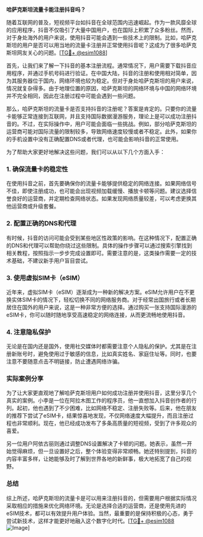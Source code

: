 **哈萨克斯坦流量卡能注册抖音吗？**

随着互联网的普及，短视频平台如抖音在全球范围内迅速崛起。作为一款风靡全球的应用程序，抖音不仅吸引了大量中国用户，也在国际上积累了众多粉丝。然而，对于身处海外的用户来说，使用抖音可能会遇到一些技术上的限制。比如，哈萨克斯坦的用户是否可以用当地的流量卡注册并正常使用抖音呢？这成为了很多哈萨克斯坦网友关心的问题。[[TG💪+ @esim1088](https://t.me/s/esim1088)]

首先，让我们来了解一下抖音的基本注册流程。通常情况下，用户需要下载抖音应用程序，并通过手机号码进行验证。在中国大陆，抖音的注册和使用相对简单，因为其服务器位于国内，网络环境也较为稳定。但对于身处哈萨克斯坦的用户来说，情况就复杂得多。由于地理位置的原因，哈萨克斯坦的网络环境与中国的网络环境并不完全相同，因此在注册过程中可能会遇到一些问题。

那么，哈萨克斯坦的流量卡是否支持抖音的注册呢？答案是肯定的。只要你的流量卡能够正常连接到互联网，并且支持国际数据漫游服务，理论上是可以成功注册抖音的。不过，在实际操作中，用户可能会面临一些挑战。例如，部分哈萨克斯坦的运营商可能对国际流量的限制较多，导致网络速度较慢或者不稳定。此外，如果你的手机设置中没有正确配置DNS或者代理，也可能会影响抖音的正常使用。

为了帮助大家更好地解决这些问题，我们可以从以下几个方面入手：

### 1. 确保流量卡的稳定性

在使用抖音之前，首先要确保你的流量卡能够提供稳定的网络连接。如果网络信号不佳，即使注册成功，也可能会出现视频加载缓慢、播放卡顿等问题。建议选择信誉良好的运营商，并定期检查网络状态。如果发现网络质量较差，可以考虑更换其他运营商或升级套餐。

### 2. 配置正确的DNS和代理

有时候，抖音的访问可能会受到某些地区性政策的影响。在这种情况下，配置正确的DNS和代理可以帮助你绕过这些限制。具体的操作步骤可以通过搜索引擎找到相关教程，按照指示一步步完成设置即可。需要注意的是，这类操作需要一定的技术基础，不建议新手用户盲目尝试。

### 3. 使用虚拟SIM卡（eSIM）

近年来，虚拟SIM卡（eSIM）逐渐成为一种新的解决方案。eSIM允许用户在不更换实体SIM卡的情况下，轻松切换不同的网络服务商。对于经常出国旅行或者长期居住在国外的用户来说，这是一种非常方便的选择。通过购买一张支持国际漫游的eSIM卡，你可以随时随地享受高速稳定的网络连接，从而更流畅地使用抖音。

### 4. 注意隐私保护

无论是在国内还是国外，使用社交媒体时都需要注意个人隐私的保护。尤其是在注册新账号时，避免使用过于敏感的信息，比如真实姓名、家庭住址等。同时，也要注意不要随意点击不明链接，防止遭遇网络诈骗。

### 实际案例分享

为了让大家更直观地了解哈萨克斯坦用户如何成功注册并使用抖音，这里分享几个真实的案例。小李是一位在阿拉木图工作的程序员，他一直想加入抖音创作者的行列。起初，他也遇到了不少困难，比如网络不稳定、注册失败等。后来，他在朋友的推荐下尝试了eSIM卡，结果惊喜地发现，不仅网络速度大幅提升，而且注册过程也非常顺利。现在，他已经成功发布了多条高质量的短视频，受到了许多观众的喜爱。

另一位用户阿依古丽则通过调整DNS设置解决了卡顿的问题。她表示，虽然一开始觉得麻烦，但一旦设置好之后，整个体验变得非常顺畅。她还特别提到，抖音的内容丰富多样，让她能够及时了解到世界各地的新鲜事，极大地拓宽了自己的视野。

### 总结

综上所述，哈萨克斯坦的流量卡是可以用来注册抖音的，但需要用户根据实际情况采取相应的措施来优化网络环境。无论是选择合适的运营商，还是使用先进的eSIM技术，都可以有效提升用户体验。当然，最重要的是保持积极的心态，勇于尝试新技术，这样才能更好地融入这个数字化时代。[[TG💪+ @esim1088](https://t.me/s/esim1088) ![Image](https://i.postimg.cc/4NQfJmqS/Snipaste-2025-05-13-00-14-12.png)]